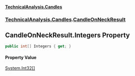 #### [TechnicalAnalysis.Candles](TechnicalAnalysis.Candles.md 'TechnicalAnalysis.Candles')
### [TechnicalAnalysis.Candles](TechnicalAnalysis.Candles.md#TechnicalAnalysis.Candles 'TechnicalAnalysis.Candles').[CandleOnNeckResult](CandleOnNeckResult.md 'TechnicalAnalysis.Candles.CandleOnNeckResult')

## CandleOnNeckResult.Integers Property

```csharp
public int[] Integers { get; }
```

#### Property Value
[System.Int32](https://docs.microsoft.com/en-us/dotnet/api/System.Int32 'System.Int32')[[]](https://docs.microsoft.com/en-us/dotnet/api/System.Array 'System.Array')